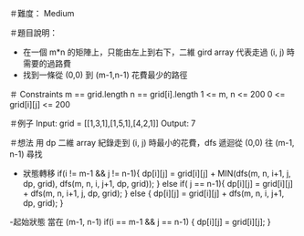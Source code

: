 ＃難度： Medium

＃題目說明： 
- 在一個 m*n 的矩陣上，只能由左上到右下，二維  gird array 代表走過 (i, j) 時需要的過路費
- 找到一條從 (0,0) 到 (m-1,n-1) 花費最少的路徑

＃ Constraints
m == grid.length
n == grid[i].length
1 <= m, n <= 200
0 <= grid[i][j] <= 200

＃例子
Input: grid = [[1,3,1],[1,5,1],[4,2,1]]
Output: 7

＃想法
用 dp 二維 array 紀錄走到 (i, j) 時最小的花費，dfs 遞迴從 (0,0) 往 (m-1, n-1) 尋找

- 狀態轉移
if(i != m-1 && j != n-1){ 
	dp[i][j] = grid[i][j] + MIN(dfs(m, n, i+1, j, dp, grid), dfs(m, n, i, j+1, dp, grid));
    } else if( j == n-1){ 
        dp[i][j] = grid[i][j] + dfs(m, n, i+1, j, dp, grid);
    } else {
        dp[i][j] = grid[i][j] + dfs(m, n, i, j+1, dp, grid);
    }
 
 -起始狀態 
當在 (m-1, n-1)
if(i == m-1 && j == n-1) {
    dp[i][j] = grid[i][j];
}
    

    


 


